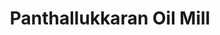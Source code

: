 ---
title: "Panthallukkaran Oil Mill"
url: /thrissur/panthallukkaran-oil-mill/
shop: convenience
---
